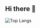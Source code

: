 ## Hi there 👋

![Top Langs](https://github-readme-stats.vercel.app/api/top-langs/?username=coogie22=compact)
